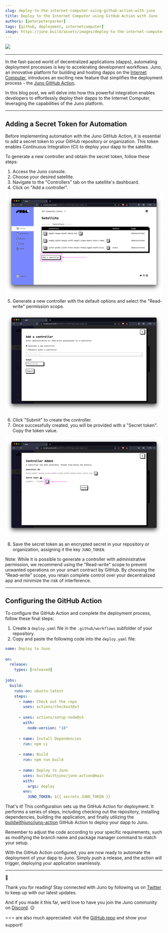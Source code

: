 ```yaml
---
slug: deploy-to-the-internet-computer-using-github-action-with-juno
title: Deploy to the Internet Computer using GitHub Action with Juno
authors: [peterpeterparker]
tags: [github, deployment, internetcomputer]
image: https://juno.build/assets/images/deploy-to-the-internet-computer-using-github-action-with-juno-social-image-ca0267dc772ba02aa9f7fc1246e5b274.png
---
```


![](./deploy-to-the-internet-computer-using-github-action-with-juno-social-image.png)

---

In the fast-paced world of decentralized applications (dapps), automating deployment processes is key to accelerating development workflows. Juno, an innovative platform for building and hosting dapps on the [Internet Computer](https://internetcomputer.org/), introduces an exciting new feature that simplifies the deployment process - the [Juno GitHub Action](https://github.com/marketplace/actions/github-action-for-juno).

In this blog post, we will delve into how this powerful integration enables developers to effortlessly deploy their dapps to the Internet Computer, leveraging the capabilities of the Juno platform.

<!--truncate-->

---

## Adding a Secret Token for Automation

Before implementing automation with the Juno GitHub Action, it is essential to add a secret token to your GitHub repository or organization. This token enables Continuous Integration (CI) to deploy your dapp to the satellite.

To generate a new controller and obtain the secret token, follow these steps:

1. Access the Juno console.
2. Choose your desired satellite.
3. Navigate to the "Controllers" tab on the satellite's dashboard.
4. Click on "Add a controller".

![Add a controller screenshot](./add-a-controller.png)

5. Generate a new controller with the default options and select the "Read-write" permission scope.

![Generate a controller screenshot](./generate-a-controller.png)

6. Click "Submit" to create the controller.
7. Once successfully created, you will be provided with a "Secret token". Copy the token value.

![Copy a controller screenshot](./copy-a-controller.png)

8. Save the secret token as an encrypted secret in your repository or organization, assigning it the key `JUNO_TOKEN`.

Note: While it is possible to generate a controller with administrative permission, we recommend using the "Read-write" scope to prevent unwanted operations on your smart contract by GitHub. By choosing the "Read-write" scope, you retain complete control over your decentralized app and minimize the risk of interference.

---

## Configuring the GitHub Action

To configure the GitHub Action and complete the deployment process, follow these final steps:

1. Create a `deploy.yaml` file in the `.github/workflows` subfolder of your repository.
2. Copy and paste the following code into the `deploy.yaml` file:

```yaml
name: Deploy to Juno

on:
  release:
    types: [released]

jobs:
  build:
    runs-on: ubuntu-latest
    steps:
      - name: Check out the repo
        uses: actions/checkout@v3

      - uses: actions/setup-node@v3
        with:
          node-version: "18"

      - name: Install Dependencies
        run: npm ci

      - name: Build
        run: npm run build

      - name: Deploy to Juno
        uses: buildwithjuno/juno-action@main
        with:
          args: deploy
        env:
          JUNO_TOKEN: ${{ secrets.JUNO_TOKEN }}
```

That's it! This configuration sets up the GitHub Action for deployment. It performs a series of steps, including checking out the repository, installing dependencies, building the application, and finally utilizing the [buildwithjuno/juno-action](https://github.com/junobuild/juno-action) GitHub Action to deploy your dapp to Juno.

Remember to adjust the code according to your specific requirements, such as modifying the branch name and package manager command to match your setup.

With the GitHub Action configured, you are now ready to automate the deployment of your dapp to Juno. Simply push a release, and the action will trigger, deploying your application seamlessly.

---

👋

Thank you for reading! Stay connected with Juno by following us on [Twitter](https://twitter.com/junobuild) to keep up with our latest updates.

And if you made it this far, we’d love to have you join the Juno community on [Discord](https://discord.gg/wHZ57Z2RAG). 😉

⭐️⭐️⭐️ are also much appreciated: visit the [GitHub repo](https://github.com/junobuild/juno) and show your support!
